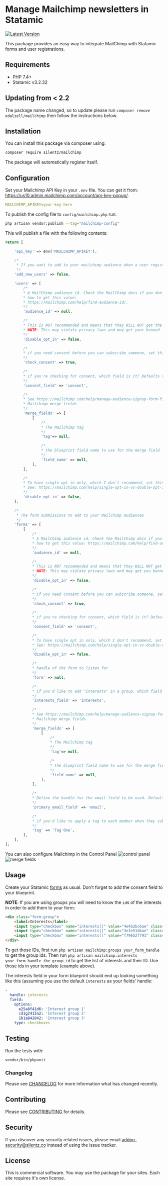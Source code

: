 # Manage Mailchimp newsletters in Statamic
[![Latest Version](https://img.shields.io/github/release/silentzco/statamic-mailchimp.svg?style=flat-square)](https://github.com/silentzco/statamic-mailchimp/releases)

This package provides an easy way to integrate MailChimp with Statamic forms and user registrations.

## Requirements

* PHP 7.4+
* Statamic v3.2.32

## Updating from < 2.2

The package name changed, so to update please run `composer remove edalzell/mailchimp` then follow the instructions below.

## Installation

You can install this package via composer using:

```bash
composer require silentz/mailchimp
```

The package will automatically register itself.

## Configuration

Set your Mailchimp API Key in your `.env` file. You can get it from: https://us10.admin.mailchimp.com/account/api-key-popup/.

```yaml
MAILCHIMP_APIKEY=your-key-here
```

To publish the config file to `config/mailchimp.php` run:

```bash
php artisan vendor:publish --tag="mailchimp-config"
```

This will publish a file with the following contents:
```php
return [

    'api_key' => env('MAILCHIMP_APIKEY'),

    /*
     * If you want to add to your mailchimp audience when a user registers, set this to `true`
     */
    'add_new_users' => false,

    'users' => [
        /*
        * A MailChimp audience id. Check the MailChimp docs if you don't know
        * how to get this value:
        * https://mailchimp.com/help/find-audience-id/.
        */
        'audience_id' => null,

        /*
        * This is NOT recommended and means that they WILL NOT get the opt in email.
        * NOTE: This may violate privacy laws and may get your banned from Mailchimp
        */
        'disable_opt_in' => false,

        /*
        * if you need consent before you can subscribe someone, set this to `true`
        */
        'check_consent' => true,

        /*
        * if you're checking for consent, which field is it? Defaults to `'consent'`
        */
        'consent_field' => 'consent',

        /*
        * See https://mailchimp.com/help/manage-audience-signup-form-fields/ for details on
        * Mailchimp merge fields
        */
        'merge_fields' => [
            [
                /*
                * The Mailchimp tag
                */
                'tag'=> null,

                /*
                * the blueprint field name to use for the merge field
                */
                'field_name' => null,
            ],
        ],

        /*
        * To have single opt in only, which I don't recommend, set this to `true`.
        * See: https://mailchimp.com/help/single-opt-in-vs-double-opt-in/ for details
        */
        'disable_opt_in' => false,
    ],

    /*
     * The form submissions to add to your Mailchimp Audiences
     */
    'forms' => [
        [
            /*
            * A MailChimp audience id. Check the MailChimp docs if you don't know
            * how to get this value: https://mailchimp.com/help/find-audience-id/.
            */
            'audience_id' => null,

            /*
            * This is NOT recommended and means that they WILL NOT get the opt in email.
            * NOTE: This may violate privacy laws and may get you banned from Mailchimp
            */
            'disable_opt_in' => false,

            /*
            * if you need consent before you can subscribe someone, set this to `true`
            */
            'check_consent' => true,

            /*
            * if you're checking for consent, which field is it? Defaults to `'consent'`
            */
            'consent_field' => 'consent',

            /*
            * To have single opt in only, which I don't recommend, set this to `true`.
            * See: https://mailchimp.com/help/single-opt-in-vs-double-opt-in/ for details
            */
            'disable_opt_in' => false,

            /*
            * handle of the form to listen for
            */
            'form' => null,

            /*
            * if you'd like to add "interests" in a group, which field is collecting those ids? Defaults to 'interests'
            */
            'interests_field' => 'interests',

            /*
            * See https://mailchimp.com/help/manage-audience-signup-form-fields/ for details on
            * Mailchimp merge fields
            */
            'merge_fields' => [
                [
                    /*
                    * The Mailchimp tag
                    */
                    'tag'=> null,

                    /*
                    * the blueprint field name to use for the merge field
                    */
                    'field_name' => null,
                ],
            ],

            /*
            * Define the handle for the email field to be used. Defaults to 'email'.
            */
            'primary_email_field' => 'email',

            /*
            * if you'd like to apply a tag to each member when they submit a particular form
            */
            'tag' => 'Tag One',
        ],
    ],
];


```

You can also configure Mailchimp in the Control Panel
![control panel](https://raw.githubusercontent.com/silentzco/statamic-mailchimp/main/images/config.png)
![merge fields](https://raw.githubusercontent.com/silentzco/statamic-mailchimp/main/images/merge-fields.png)

## Usage

Create your Statamic [forms](https://statamic.dev/forms#content) as usual. Don't forget to add the consent field to your blueprint.

**NOTE**: If you are using groups you will need to know the `id`s of the interests in order to add them to your form:

``` html
<div class="form-group">
    <label>Interests</label>
    <input type="checkbox" name="interests[]" value="4e4b2bc6ae" class="form-control"/>
    <input type="checkbox" name="interests[]" value="3e1e51dbae" class="form-control"/>
    <input type="checkbox" name="interests[]" value="f79652f791" class="form-control"/>
</div>
```

To get those IDs, first run `php artisan mailchimp:groups your_form_handle` to get the group ids. Then run `php artisan mailchimp:interests your_form_handle the_group_id` to get the list of interests and their ID. Use those ids in your template (example above).

The interests field in your form blueprint should end up looking something like this (assuming you use the default `interests` as your fields' handle:

``` yaml
-
  handle: interests
  field:
    options:
      e25a8f41d6: 'Interest group 1'
      cd1g2413a2: 'Interest group 2'
      1b1a842842: 'Interest group 3'
    type: checkboxes
```

## Testing

Run the tests with:
```bash
vendor/bin/phpunit
```

### Changelog

Please see [CHANGELOG](CHANGELOG.md) for more information what has changed recently.

## Contributing

Please see [CONTRIBUTING](CONTRIBUTING.md) for details.

## Security

If you discover any security related issues, please email [addon-security@silentz.co](mailto:addon-security@silentz.co) instead of using the issue tracker.

## License

This is commercial software. You may use the package for your sites. Each site requires it's own license.
